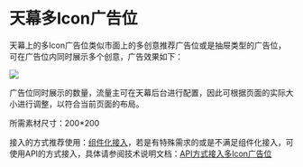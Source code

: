 # 天幕多Icon广告位

天幕上的多Icon广告位类似市面上的多创意推荐广告位或是抽屉类型的广告位，可在广告位内同时展示多个创意，广告效果如下：

![](https://cdn.61week.com/tianmu/doc/index/image/glossary-1.jpg)

广告位同时展示的数量，流量主可在天幕后台进行配置，因此可根据页面的实际大小进行调整，以符合当前页面的布局。

所需素材尺寸：200\*200

接入的方式推荐使用：[组件化接入](../dev-guide/componentization/)，若是有特殊需求的或是不满足组件化接入，可使用API的方式接入，具体请参阅技术说明文档：[API方式接入多Icon广告位](../dev-guide/api/)
